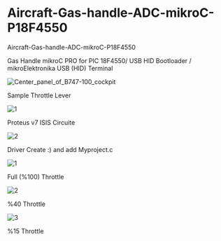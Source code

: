 # Aircraft-Gas-handle-ADC-mikroC-P18F4550
Aircraft-Gas-handle-ADC-mikroC-P18F4550

Gas Handle mikroC PRO for PIC 18F4550/ USB HID Bootloader / mikroElektronika USB (HID) Terminal

![Center_panel_of_B747-100_cockpit](https://user-images.githubusercontent.com/47052707/84162589-38dd1880-aa79-11ea-93d7-299f94171268.jpg)

Sample Throttle Lever

![1](https://user-images.githubusercontent.com/47052707/84162786-6f1a9800-aa79-11ea-8339-4dfdc66866fc.png)

Proteus v7 ISIS Circuite

![2](https://user-images.githubusercontent.com/47052707/84172390-9f1b6880-aa84-11ea-99ec-5cb145598cad.png)

Driver Create :) and add Myproject.c

![1](https://user-images.githubusercontent.com/47052707/84160611-0af6d480-aa77-11ea-9fdd-41ff76f1a4dd.png)

Full (%100) Throttle

![2](https://user-images.githubusercontent.com/47052707/84160635-13e7a600-aa77-11ea-8d1b-227a18d7cdd7.png)

%40 Throttle

![3](https://user-images.githubusercontent.com/47052707/84160667-1ba74a80-aa77-11ea-87c1-4eeddcba1c11.png)

%15 Throttle
